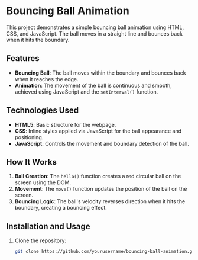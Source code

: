 # Bouncing Ball Animation

This project demonstrates a simple bouncing ball animation using HTML, CSS, and JavaScript. The ball moves in a straight line and bounces back when it hits the boundary.

## Features

- **Bouncing Ball**: The ball moves within the boundary and bounces back when it reaches the edge.
- **Animation**: The movement of the ball is continuous and smooth, achieved using JavaScript and the `setInterval()` function.

## Technologies Used

- **HTML5**: Basic structure for the webpage.
- **CSS**: Inline styles applied via JavaScript for the ball appearance and positioning.
- **JavaScript**: Controls the movement and boundary detection of the ball.

## How It Works

1. **Ball Creation**: The `hello()` function creates a red circular ball on the screen using the DOM.
2. **Movement**: The `move()` function updates the position of the ball on the screen.
3. **Bouncing Logic**: The ball's velocity reverses direction when it hits the boundary, creating a bouncing effect.

## Installation and Usage

1. Clone the repository:
   ```bash
   git clone https://github.com/yourusername/bouncing-ball-animation.git
